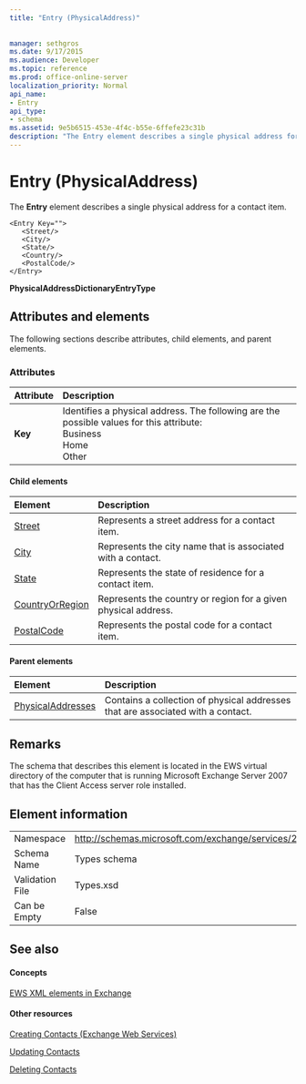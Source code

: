 ```yaml
---
title: "Entry (PhysicalAddress)"
 
 
manager: sethgros
ms.date: 9/17/2015
ms.audience: Developer
ms.topic: reference
ms.prod: office-online-server
localization_priority: Normal
api_name:
- Entry
api_type:
- schema
ms.assetid: 9e5b6515-453e-4f4c-b55e-6ffefe23c31b
description: "The Entry element describes a single physical address for a contact item."
---
```


# Entry (PhysicalAddress)

The **Entry** element describes a single physical address for a contact item. 
  
```
<Entry Key="">
   <Street/>
   <City/>
   <State/>
   <Country/>
   <PostalCode/>
</Entry>
```

 **PhysicalAddressDictionaryEntryType**
## Attributes and elements

The following sections describe attributes, child elements, and parent elements.
  
### Attributes

|**Attribute**|**Description**|
|:-----|:-----|
|**Key** <br/> | Identifies a physical address. The following are the possible values for this attribute:  <br/>  Business  <br/>  Home  <br/>  Other  <br/> |
   
#### Child elements

|**Element**|**Description**|
|:-----|:-----|
|[Street](street.md) <br/> |Represents a street address for a contact item.  <br/> |
|[City](city.md) <br/> |Represents the city name that is associated with a contact.  <br/> |
|[State](state-ex15websvcsotherref.md) <br/> |Represents the state of residence for a contact item.  <br/> |
|[CountryOrRegion](countryorregion.md) <br/> |Represents the country or region for a given physical address.  <br/> |
|[PostalCode](postalcode.md) <br/> |Represents the postal code for a contact item.  <br/> |
   
#### Parent elements

|**Element**|**Description**|
|:-----|:-----|
|[PhysicalAddresses](physicaladdresses.md) <br/> |Contains a collection of physical addresses that are associated with a contact.  <br/> |
   
## Remarks

The schema that describes this element is located in the EWS virtual directory of the computer that is running Microsoft Exchange Server 2007 that has the Client Access server role installed.
  
## Element information

|||
|:-----|:-----|
|Namespace  <br/> |http://schemas.microsoft.com/exchange/services/2006/types  <br/> |
|Schema Name  <br/> |Types schema  <br/> |
|Validation File  <br/> |Types.xsd  <br/> |
|Can be Empty  <br/> |False  <br/> |
   
## See also

#### Concepts

[EWS XML elements in Exchange](ews-xml-elements-in-exchange.md)
#### Other resources

[Creating Contacts (Exchange Web Services)](http://msdn.microsoft.com/library/4845917e-70d1-481c-bbd7-011ec6571789%28Office.15%29.aspx)
  
[Updating Contacts](http://msdn.microsoft.com/library/9a865953-b94a-4229-b632-2dee433314be%28Office.15%29.aspx)
  
[Deleting Contacts](http://msdn.microsoft.com/library/fcc3dc84-cd3e-455e-a1a7-ae6921c9b588%28Office.15%29.aspx)

